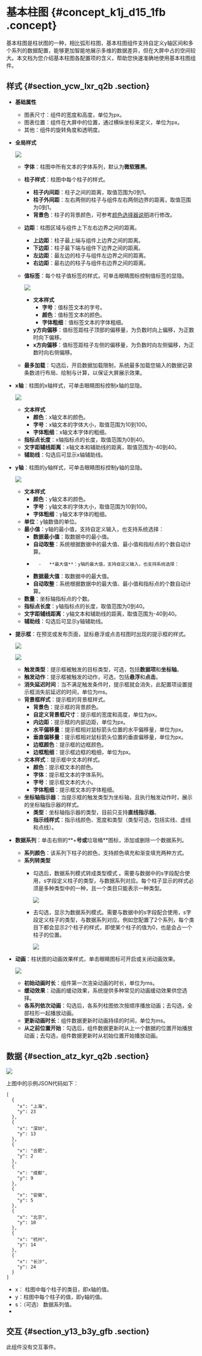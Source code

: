 # 基本柱图 {#concept_k1j_d15_1fb .concept}

基本柱图是柱状图的一种，相比弧形柱图，基本柱图组件支持自定义y轴区间和多个系列的数据配置，能够更加智能地展示多维的数据差异，但在大屏中占的空间较大。本文档为您介绍基本柱图各配置项的含义，帮助您快速准确地使用基本柱图组件。

## 样式 {#section_ycw_lxr_q2b .section}

-   **基础属性** 

    -   图表尺寸：组件的宽度和高度，单位为px。
    -   图表位置：组件在大屏中的位置，通过横纵坐标来定义，单位为px。
    -   其他：组件的旋转角度和透明度。
-   **全局样式**

    ![](http://static-aliyun-doc.oss-cn-hangzhou.aliyuncs.com/assets/img/20209/155893834911345_zh-CN.png)

    -   **字体**：柱图中所有文本的字体系列，默认为**微软雅黑**。
    -   **柱子样式**：柱图中每个柱子的样式。
        -   **柱子内间距**：柱子之间的距离，取值范围为0到1。
        -   **柱子外间距**：左右两侧的柱子与组件左右两侧边界的距离，取值范围为0到1。
        -   **背景色**：柱子的背景颜色，可参考[颜色选择器说明](intl.zh-CN/用户指南/组件指南/配置项说明.md#section_kdw_vj4_t2b)进行修改。
    -   **边距**：柱图区域与组件上下左右边界之间的距离。
        -   **上边距**：柱子最上端与组件上边界之间的距离。
        -   **下边距**：柱子最下端与组件下边界之间的距离。
        -   **左边距**：最左边的柱子与组件左边界之间的距离。
        -   **右边距**：最右边的柱子与组件右边界之间的距离。
    -   **值标签**：每个柱子值标签的样式，可单击眼睛图标控制值标签的显隐。

        ![](http://static-aliyun-doc.oss-cn-hangzhou.aliyuncs.com/assets/img/20209/155893834911351_zh-CN.png)

        -   **文本样式** 
            -   **字号**：值标签文本的字号。
            -   **颜色**：值标签文本的颜色。
            -   **字体粗细**：值标签文本的字体粗细。
        -   **y方向偏移**：值标签距柱子顶部的偏移量，为负数时向上偏移，为正数时向下偏移。
        -   **x方向偏移**：值标签距柱子左侧的偏移量，为负数时向左侧偏移，为正数时向右侧偏移。
    -   **最多加载**：勾选后，开启数据加载限制，系统最多加载您输入的数据记录条数进行布局、绘制与计算，以保证大屏展示效果。
-   **x轴**：柱图的x轴样式，可单击眼睛图标控制x轴的显隐。

    ![](http://static-aliyun-doc.oss-cn-hangzhou.aliyuncs.com/assets/img/20209/155893834911355_zh-CN.png)

    -   **文本样式** 
        -   **颜色**：x轴文本的颜色。
        -   **字号**：x轴文本的字体大小，取值范围为10到100。
        -   **字体粗细**：x轴文本字体的粗细。
    -   **指标点长度**：x轴指标点的长度，取值范围为0到40。
    -   **文字距辅线距离**：x轴文本和辅助线的距离，取值范围为-40到40。
    -   **辅助线**：勾选后可显示x轴辅助线。
-   **y轴**：柱图的y轴样式，可单击眼睛图标控制y轴的显隐。

    ![](http://static-aliyun-doc.oss-cn-hangzhou.aliyuncs.com/assets/img/20209/155893834911405_zh-CN.png)

    -   **文本样式** 
        -   **颜色**：y轴文本的颜色。
        -   **字号**：y轴文本的字体大小，取值范围为10到100。
        -   **字体粗细**：y轴文本字体的粗细。
    -   **单位**：y轴数值的单位。
    -   **最小值**：y轴的最小值，支持自定义输入，也支持系统选择：
        -   **数据最小值**：取数据中的最小值。
        -   **自动取整**：系统根据数据中的最大值、最小值和指标点的个数自动计算。
        -       -   **最大值**：y轴的最大值，支持自定义输入，也支持系统选择：
        -   **数据最大值**：取数据中的最大值。
        -   **自动取整**：系统根据数据中的最大值、最小值和指标点的个数自动计算。
    -   **数量**：坐标轴指标点的个数。
    -   **指标点长度**：y轴指标点的长度，取值范围为0到40。
    -   **文字距辅线距离**：y轴文本和辅助线的距离，取值范围为-40到40。
    -   **辅助线**：勾选后可显示y轴辅助线。
-   **提示框**：在预览或发布页面，鼠标悬浮或点击柱图时出现的提示框的样式。

    ![](http://static-aliyun-doc.oss-cn-hangzhou.aliyuncs.com/assets/img/20209/155893834944684_zh-CN.png)

    ![](http://static-aliyun-doc.oss-cn-hangzhou.aliyuncs.com/assets/img/20209/155893834944685_zh-CN.png)

    -   **触发类型**：提示框被触发的目标类型，可选，包括**数据项**和**坐标轴**。
    -   **触发动作**：提示框被触发的动作，可选，包括**悬浮**和**点击**。
    -   **消失延迟时间**：当不满足触发条件时，提示框就会消失，此配置项设置提示框消失前延迟的时间，单位为ms。
    -   **背景框样式**：提示框的背景框样式。
        -   **背景色**：提示框的背景颜色。
        -   **自定义背景框尺寸**：提示框的宽度和高度，单位为px。
        -   **内边距**：提示框的内部边距，单位为px。
        -   **水平偏移量**：提示框相对鼠标箭头位置的水平偏移量，单位为px。
        -   **垂直偏移量**：提示框相对鼠标箭头位置的垂直偏移量，单位为px。
        -   **边框颜色**：提示框的边框颜色。
        -   **边框粗细**：提示框边框的粗细，单位为px。
    -   **文本样式**：提示框中文本的样式。
        -   **颜色**：提示框文本的颜色。
        -   **字体**：提示框文本的字体系列。
        -   **字号**：提示框文本的大小。
        -   **字体粗细**：提示框文本的字体粗细。
    -   **坐标轴指示器**：当提示框的触发类型为坐标轴，且执行触发动作时，展示的坐标轴指示器的样式。
        -   **类型**：坐标轴指示器的类型，目前只支持**直线指示器**。
        -   **指示线样式**：指示线颜色、宽度和类型（类型可选，包括实线、虚线和点线）。
-   **数据系列**：单击右侧的**+**号或**垃圾桶**图标，添加或删除一个数据系列。
    -   **系列颜色**：该系列下柱子的颜色，支持颜色填充和渐变填充两种方式。
    -   **系列转类型** 
        -   勾选后，数据系列模式转成类型模式 。需要与数据中的s字段配合使用，s字段定义柱子的类型，与数据系列对应。每个柱子显示的样式必须是多种类型中的一种，且一个类目只能表示一种类型。

            ![](http://static-aliyun-doc.oss-cn-hangzhou.aliyuncs.com/assets/img/20209/155893834913380_zh-CN.png)

        -   去勾选，显示为数据系列模式。需要与数据中的s字段配合使用，s字段定义柱子的类型，与数据系列对应。例如您配置了2个系列，每个类目下都会显示2个柱子的样式，即使某个柱子的值为0，也是会占一个柱子的位置。

            ![](http://static-aliyun-doc.oss-cn-hangzhou.aliyuncs.com/assets/img/20209/155893834913381_zh-CN.png)

-   **动画**：柱状图的动画效果样式，单击眼睛图标可开启或关闭动画效果。

    ![](http://static-aliyun-doc.oss-cn-hangzhou.aliyuncs.com/assets/img/20209/155893834921165_zh-CN.png)

    -   **初始动画时长**：组件第一次渲染动画的时长，单位为ms。
    -   **缓动效果**：动画的缓动效果，系统提供多种常见的动画缓动效果供您选择。
    -   **各系列依次动画**：勾选后，各系列柱图依次按顺序播放动画；去勾选，全部柱形一起播放动画。
    -   **更新动画时长**：组件数据更新时动画持续的时间，单位为ms。
    -   **从之前位置开始**：勾选后，组件数据更新时从上一个数据的位置开始播放动画；去勾选，组件数据更新时从初始位置开始播放动画。

## 数据 {#section_atz_kyr_q2b .section}

![](http://static-aliyun-doc.oss-cn-hangzhou.aliyuncs.com/assets/img/20209/155893834911332_zh-CN.png)

上图中的示例JSON代码如下：

``` {#codeblock_dic_coc_e5c}
[
  {
    "x": "上海",
    "y": 23
  },
  {
    "x": "深圳",
    "y": 13
  },
  {
    "x": "合肥",
    "y": 2
  },
  {
    "x": "成都",
    "y": 9
  },
  {
    "x": "安徽",
    "y": 5
  },
  {
    "x": "北京",
    "y": 10
  },
  {
    "x": "杭州",
    "y": 14
  },
  {
    "x": "长沙",
    "y": 24
  }
]
```

-   x： 柱图中每个柱子的类目，即x轴的值。
-   y：柱图中每个柱子的值，即y轴的值。
-   s：（可选） 数据系列值。
-   
## 交互 {#section_y13_b3y_gfb .section}

此组件没有交互事件。

